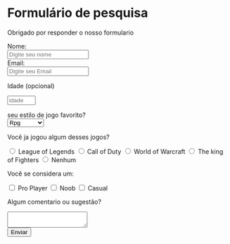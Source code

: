 <html>
  <meta name="viewport" content="width=device-width, initial-scale=1">
  <head><link rel="preconnect" href="https://fonts.gstatic.com">
<link href="https://fonts.googleapis.com/css2?family=Raleway&family=Rancho&display=swap" rel="stylesheet"><meta name="viewport" content="width=device-width, initial-scale=1.0"></head>
<link href="formulario.css" rel="stylesheet"> 
<main>
   
   
  
   <div class="container">  <title>Formulário de pesquisa</title>
    
    
  <body>
    <h1 class="title-top" id="title">Formulário de pesquisa</h1>
    <p class="p1"  id="description">Obrigado por responder o nosso formulario</p>
    <div class="completo">
     <form id="survey-form">
         <div class="row">
            <div class="form-group">
       <label class="form-group " for="name" 
              id="name-label">
         Nome:</label>
         </div>
         <div class="inputName">
       <input 
              id="name" 
              type="text"
              required 
           placeholder="Digite seu nome">
       </div>
    </div>
    <div class="row">
      <div class="label2">
       <label 
              for="email" 
              id="email-label">
         Email: </label>
        </div>
        <div class="imputEmail">
    <input 
           id="email" 
           type="email" 
           required
           placeholder="Digite seu Email">
        </div>
    </div>
       
   <div class="row">
           <div class="label3">
     
   <label 
               for="number" 
               id="number-label"> 
          Idade<span> (opcional) </span></label>
          </div>
          <div class="inputIdade">
       
   <input 
             id="number" 
             type="number"
             min=18 max=100
             required
           placeholder="idade">
       </div>
       </div>
       
   <div class="row">
       <div class="label4">
      
   <label 
                for="dropdown"> 
            </label>
         <div class="estilo"> seu estilo de jogo favorito?</div>
         </div>
         <div class="selecao">
        <select 
                id="dropdown"
                name="cores"
                >
          <option 
                  value="rpg">
            Rpg</option>
          <option 
                  value="tiro">
            Tiro</option>
          <option
                  value="estratégia">
            Estratégia</option>
          <option 
                  value="moba">
            Moba</option>
          <option 
                  value="luta">
            Luta</option>
          </select>
          </div>
        
   <div>
         <p class="estilo">Você ja jogou algum desses jogos? </p>
           <label>
            <input class="centro"
                   id="lol" 
                   value="lol" 
                   type="radio" 
                   name="lol-cod-wow-kof-nda">
             League of Legends</label>
          
   <label>
            <input class="centro"
                   id="cod" 
                   value="cod" 
                   type="radio" 
                   name="lol-cod-wow-kof-nda">
            Call of Duty</label>
         
         
   <label>
            <input class="centro"
                   id="wow" 
                   value="wow" 
                   type="radio" 
                   name="lol-cod-wow-kof-nda">
            World of Warcraft</label>
         
   <label>
            <input class="centro"
                   id="kof" 
                   value="kof" 
                   type="radio" 
                   name="lol-cod-wow-kof-nda">
           The king of Fighters</label>
         
   <label>
            <input 
                   class="centro"
                   id="nda" 
                   value="nda" 
                   type="radio"
                   name="lol-cod-wow-kof-nda">
           Nenhum</label>
         </div>
       <div>
        <p class="estilo">
           Você se considera um: </p>
         <label>
           <input class="centro"
                  id="pro" 
                  value="pro" 
                  type="checkbox" 
                  name="pro-noob-casual">
           Pro Player</label>
         
   <label>
   <input class="centro"
                  id="noob" 
                  value="noob" 
                  type="checkbox"
                  name="pro-noob-casual">
                   Noob</label>
         <label>
         <input class="centro"
                  id="casual" 
                  value="casual" 
                  type="checkbox"
                  name="pro-noob-casual">
                   Casual</label>
       </div>
    <div>
      <p class="estilo">Algum comentario ou sugestão?</p>
       <textarea 
        id="comentarios"
        class="input-textarea"
        name="comment"
        placeholder="Coloque seu cometario aqui...">
  </textarea>
    </div>
    <div>
      <button class="yellow-with-darkyellow"
              type="submit" 
              id="submit">
        Enviar
      </button>
    </div>
           
   </form>
       
       
 
      
  </body>
      
  </main>
</html>
